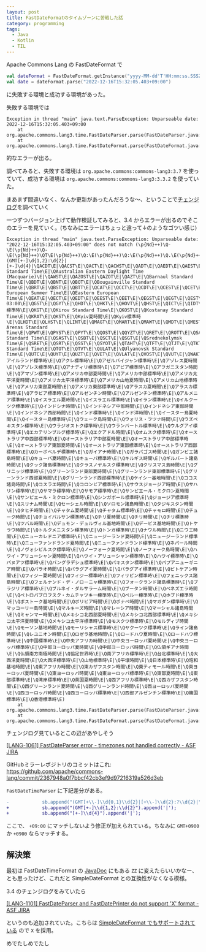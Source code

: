 ```yaml
---
layout: post
title: FastDateFormatのタイムゾーンに苦戦した話
category: programming
tags:
  - Java
  - Kotlin
  - TIL
---
```


Apache Commons Lang の FastDateFormat で

```kotlin
val dateFormat = FastDateFormat.getInstance("yyyy-MM-dd'T'HH:mm:ss.SSSZ", null) // 第２引数は Locale
val date = dateFormat.parse("2022-12-16T15:32:05.403+09:00")
```

に失敗する環境と成功する環境があった。

失敗する環境では

```
Exception in thread "main" java.text.ParseException: Unparseable date: 2022-12-16T15:32:05.403+09:00
	at org.apache.commons.lang3.time.FastDateParser.parse(FastDateParser.java:367)
	at org.apache.commons.lang3.time.FastDateFormat.parse(FastDateFormat.java:550)
```

的なエラーが出る。

調べてみると、失敗する環境は `org.apache.commons:commons-lang3:3.7` を使っていて、成功する環境は `org.apache.commons:commons-lang3:3.3.2` を使っていた。

まあまず間違いなく、なんか更新があったんだろうな〜、ということで[チェンジログ](https://commons.apache.org/proper/commons-lang/changes-report.html)を調べていく

一つずつバージョン上げて動作検証してみると、3.4 からエラーが出るのでそこのエラーを見ていく。(ちなみにエラーはちょっと違って↓のようなゴツい感じ)

```
Exception in thread "main" java.text.ParseException: Unparseable date: "2022-12-16T15:32:05.403+09:00" does not match (\p{Nd}++)\Q-\E(\p{Nd}++)\Q-\E(\p{Nd}++)\QT\E(\p{Nd}++)\Q:\E(\p{Nd}++)\Q:\E(\p{Nd}++)\Q.\E(\p{Nd}++)(GMT[+-]\d{1,2}:\d{2}|[+-]\d{4}|\QACDT\E|\QACST\E|\QACT\E|\QACWST\E|\QADT\E|\QAEDT\E|\QAEST\E|\QAFT\E|\QAKDT\E|\QAKST\E|\QALMT\E|\QAMT\E|\QANAT\E|\QAQTT\E|\QART\E|\QAST\E|\QAstrakhan Standard Time\E|\QAustralian Eastern Daylight Time (Macquarie)\E|\QAWST\E|\QAZOST\E|\QAZOT\E|\QAZT\E|\QBarnaul Standard Time\E|\QBDT\E|\QBNT\E|\QBOT\E|\QBougainville Standard Time\E|\QBRT\E|\QBST\E|\QBTT\E|\QCAT\E|\QCCT\E|\QCDT\E|\QCEST\E|\QCET\E|\QCHADT\E|\QCHAST\E|\QCHOT\E|\QChST\E|\QCHUT\E|\QCKT\E|\QCLST\E|\QCLT\E|\QCOT\E|\QCST\E|\QCVT\E|\QCXT\E|\QDAVT\E|\QDDUT\E|\QEASST\E|\QEAST\E|\QEastern European Summer Time\E|\QEastern European Time\E|\QEAT\E|\QECT\E|\QEDT\E|\QEEST\E|\QEET\E|\QEGST\E|\QEGT\E|\QEST\E|\QFJST\E|\QFJT\E|\QFKT\E|\QFNT\E|\QGALT\E|\QGAMT\E|\QGET\E|\QGFT\E|\QGILT\E|\QGMT\E|\QGMT+02:00\E|\QGMT+03:00\E|\QGMT+04:00\E|\QGMT+05:00\E|\QGMT+07:00\E|\QGMT+13:00\E|\QGMT-03:00\E|\QGST\E|\QGYT\E|\QHDT\E|\QHKT\E|\QHOVT\E|\QHST\E|\QICT\E|\QIDT\E|\QIOT\E|\QIRKT\E|\QIRST\E|\QIST\E|\QJST\E|\QKanton標準時\E|\QKGT\E|\QKirov Standard Time\E|\QKOST\E|\QKostanay Standard Time\E|\QKRAT\E|\QKST\E|\QKyiv夏時間\E|\QKyiv標準時\E|\QLHDT\E|\QLHST\E|\QLINT\E|\QMAGT\E|\QMART\E|\QMAWT\E|\QMDT\E|\QMEST\E|\QMET\E|\QMHT\E|\QMMT\E|\QMSK\E|\QMST\E|\QMUT\E|\QMVT\E|\QMYT\E|\QNCT\E|\QNDT\E|\QNFST\E|\QNFT\E|\QNOVT\E|\QNPT\E|\QNRT\E|\QNST\E|\QNUT\E|\QNZDT\E|\QNZST\E|\QOMST\E|\QORAT\E|\QPDT\E|\QPET\E|\QPETT\E|\QPGT\E|\QPHOT\E|\QPKT\E|\QPMDT\E|\QPMST\E|\QPONT\E|\QPST\E|\QPunta Arenas Standard Time\E|\QPWT\E|\QPYST\E|\QPYT\E|\QQOST\E|\QQYZT\E|\QRET\E|\QROTT\E|\QSAKT\E|\QSAMT\E|\QSaratov Standard Time\E|\QSAST\E|\QSBT\E|\QSCT\E|\QSGT\E|\QSrednekolymsk Time\E|\QSRET\E|\QSRT\E|\QSST\E|\QSYOT\E|\QTAHT\E|\QTFT\E|\QTJT\E|\QTKT\E|\QTLT\E|\QTMT\E|\QTomsk Standard Time\E|\QTOT\E|\QTVT\E|\QULAT\E|\QUlyanovsk Standard Time\E|\QUTC\E|\QUYT\E|\QUZT\E|\QVET\E|\QVLAT\E|\QVOST\E|\QVUT\E|\QWAKT\E|\QWAT\E|\QWEST\E|\QWET\E|\QWFT\E|\QWGST\E|\QWGT\E|\QWIB\E|\QWIT\E|\QWITA\E|\QWSST\E|\QXJT\E|\QYAKT\E|\QYEKT\E|\Qアイルランド標準時\E|\Qアクレ標準時\E|\Qアゼルバイジャン標準時\E|\Qアゾレス夏時間\E|\Qアゾレス標準時\E|\Qアナディリ標準時\E|\Qアピア標準時\E|\Qアフガニスタン時間\E|\Qアマゾン標準時\E|\Qアメリカ中部夏時間\E|\Qアメリカ中部標準時\E|\Qアメリカ太平洋夏時間\E|\Qアメリカ太平洋標準時\E|\Qアメリカ山地夏時間\E|\Qアメリカ山地標準時\E|\Qアメリカ東部夏時間\E|\Qアメリカ東部標準時\E|\Qアラスカ夏時間\E|\Qアラスカ標準時\E|\Qアラビア標準時\E|\Qアルゼンチン時間\E|\Qアルゼンチン標準時\E|\Qアルメニア標準時\E|\Qイスラエル夏時間\E|\Qイスラエル標準時\E|\Qイラン標準時\E|\Qイルクーツク標準時\E|\Qインドシナ時間\E|\Qインドネシア中部時間\E|\Qインドネシア東部時間\E|\Qインドネシア西部時間\E|\Qインド標準時\E|\Qインド洋時間\E|\Qイースター島夏時間\E|\Qイースター島標準時\E|\Qウェーク島時間\E|\Qウォリス・フツナ時間\E|\Qウズベキスタン標準時\E|\Qウラジオストク標準時\E|\Qウランバートル標準時\E|\Qウルグアイ標準時\E|\Qエカテリンブルグ標準時\E|\Qエクアドル時間\E|\Qオムスク標準時\E|\Qオーストラリア中西部標準時\E|\Qオーストラリア中部夏時間\E|\Qオーストラリア中部標準時\E|\Qオーストラリア東部夏時間\E|\Qオーストラリア東部標準時\E|\Qオーストラリア西部標準時\E|\Qカーボベルデ標準時\E|\Qガイアナ時間\E|\Qガラパゴス時間\E|\Qガンビエ諸島時間\E|\Qキューバ夏時間\E|\Qキューバ標準時\E|\Qキルギス時間\E|\Qギルバート諸島時間\E|\Qクック諸島標準時\E|\Qクラスノヤルスク標準時\E|\Qクリスマス島時間\E|\Qグリニッジ標準時\E|\Qグリーンランド東部夏時間\E|\Qグリーンランド東部標準時\E|\Qグリーンランド西部夏時間\E|\Qグリーンランド西部標準時\E|\Qケイシー基地時間\E|\Qココス諸島時間\E|\Qコスラエ時間\E|\Qコロンビア標準時\E|\Qサウスジョージア時間\E|\Qサハリン標準時\E|\Qサマラ標準時\E|\Qサモア標準時\E|\Qサンピエール・ミクロン夏時間\E|\Qサンピエール・ミクロン標準時\E|\Qシンガポール標準時\E|\Qジョージア標準時\E|\Qスリナム時間\E|\Qセーシェル時間\E|\Qソロモン諸島時間\E|\Qタジキスタン時間\E|\Qタヒチ時間\E|\Qチャタム夏時間\E|\Qチャタム標準時\E|\Qチャモロ時間\E|\Qチューク時間\E|\Qチョイバルサン標準時\E|\Qチリ夏時間\E|\Qチリ時間\E|\Qチリ標準時\E|\Qツバル時間\E|\Qデュモン・デュルヴィル基地時間\E|\Qデービス基地時間\E|\Qトケラウ時間\E|\Qトルクメニスタン標準時\E|\Qトンガ標準時\E|\Qナウル時間\E|\Qニウエ時間\E|\Qニューカレドニア標準時\E|\Qニュージーランド夏時間\E|\Qニュージーランド標準時\E|\Qニューファンドランド夏時間\E|\Qニューファンドランド標準時\E|\Qネパール時間\E|\Qノヴォシビルスク標準時\E|\Qノーフォーク夏時間\E|\Qノーフォーク島時間\E|\Qハワイ・アリューシャン夏時間\E|\Qハワイ・アリューシャン標準時\E|\Qハワイ標準時\E|\Qバヌアツ標準時\E|\Qバングラデシュ標準時\E|\Qパキスタン標準時\E|\Qパプアニューギニア時間\E|\Qパラオ時間\E|\Qパラグアイ夏時間\E|\Qパラグアイ標準時\E|\Qピトケアン時間\E|\Qフィジー夏時間\E|\Qフィジー標準時\E|\Qフィリピン標準時\E|\Qフェニックス諸島時間\E|\Qフェルナンド・デ・ノローニャ標準時\E|\Qフォークランド諸島標準時\E|\Qブラジリア標準時\E|\Qブルネイ・ダルサラーム時間\E|\Qブータン時間\E|\Qベネズエラ時間\E|\Qペトロパブロフスク・カムチャツキー標準時\E|\Qペルー標準時\E|\Qホブド標準時\E|\Qボストーク基地時間\E|\Qボリビア時間\E|\Qポナペ時間\E|\Qマガダン標準時\E|\Qマッコーリー島時間\E|\Qマルキーズ時間\E|\Qマレーシア時間\E|\Qマーシャル諸島時間\E|\Qミャンマー時間\E|\Qメキシコ北西部夏時間\E|\Qメキシコ北西部標準時\E|\Qメキシコ太平洋夏時間\E|\Qメキシコ太平洋標準時\E|\Qモスクワ標準時\E|\Qモルディブ時間\E|\Qモーソン基地時間\E|\Qモーリシャス標準時\E|\Qヤクーツク標準時\E|\Qライン諸島時間\E|\Qレユニオン時間\E|\Qロゼラ基地時間\E|\Qロードハウ夏時間\E|\Qロードハウ標準時\E|\Q中国標準時\E|\Q中央アフリカ時間\E|\Q中央ヨーロッパ夏時間\E|\Q中央ヨーロッパ標準時\E|\Q中部ヨーロッパ夏時間\E|\Q中部ヨーロッパ時間\E|\Q仏領ギアナ時間\E|\Q仏領南方南極時間\E|\Q協定世界時\E|\Q南アフリカ標準時\E|\Q台北標準時\E|\Q大西洋夏時間\E|\Q大西洋標準時\E|\Q山地標準時\E|\Q平壌時間\E|\Q日本標準時\E|\Q昭和基地時間\E|\Q東アフリカ時間\E|\Q東カザフスタン時間\E|\Q東ティモール時間\E|\Q東ヨーロッパ夏時間\E|\Q東ヨーロッパ時間\E|\Q東ヨーロッパ標準時\E|\Q東部夏時間\E|\Q東部標準時\E|\Q湾岸標準時\E|\Q英国夏時間\E|\Q西アフリカ標準時\E|\Q西カザフスタン時間\E|\Q西グリーンランド夏時間\E|\Q西グリーンランド時間\E|\Q西ヨーロッパ夏時間\E|\Q西ヨーロッパ時間\E|\Q西ヨーロッパ標準時\E|\Q西部アルゼンチン標準時\E|\Q韓国標準時\E|\Q香港標準時\E)
	at org.apache.commons.lang3.time.FastDateParser.parse(FastDateParser.java:304)
	at org.apache.commons.lang3.time.FastDateFormat.parse(FastDateFormat.java:497)
```

チェンジログ見ているとこの辺があやしそう

[[LANG-1061] FastDateParser error - timezones not handled correctly - ASF JIRA](https://issues.apache.org/jira/browse/LANG-1061)

GitHubミラーレポジトリのコミットはこれ: https://github.com/apache/commons-lang/commit/2367948a0f7bbcf42cb3ef9d97216319a526d3eb

`FastDateTimeParser` に下記差分がある。

```diff
-            sb.append("(GMT[+\\-]\\d{0,1}\\d{2}|[+\\-]\\d{2}:?\\d{2}|");
+            sb.append("(GMT[+-]\\d{1,2}:\\d{2}").append('|');
+            sb.append("[+-]\\d{4}").append('|');
```

ここで、 `+09:00` にマッチしないよう修正が加えられている。ちなみに `GMT+0900` か `+0900` ならマッチする。


## 解決策

最初は FastDateTimeFormat の [JavaDoc](https://commons.apache.org/proper/commons-lang/apidocs/org/apache/commons/lang3/time/FastDateFormat.html) にもある `ZZ` に変えたらいいかなー、とも思ったけど、これだと SimpleDateFormat との互換性がなくなる模様。

3.4 のチェンジログをみていたら 

[[LANG-1101] FastDateParser and FastDatePrinter do not support 'X' format - ASF JIRA](https://issues.apache.org/jira/browse/LANG-1101)

というのも追加されていた。こちらは [SimpleDateFormat でもサポートされている](https://docs.oracle.com/javase/jp/8/docs/api/java/text/SimpleDateFormat.html) ので `X` を採用。

めでたしめでたし
